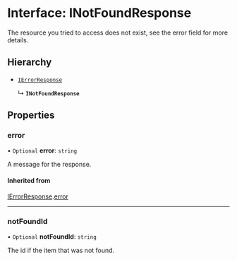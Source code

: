 # Interface: INotFoundResponse

The resource you tried to access does not exist, see the error field for more details.

## Hierarchy

- [`IErrorResponse`](IErrorResponse.md)

  ↳ **`INotFoundResponse`**

## Properties

### error

• `Optional` **error**: `string`

A message for the response.

#### Inherited from

[IErrorResponse](IErrorResponse.md).[error](IErrorResponse.md#error)

---

### notFoundId

• `Optional` **notFoundId**: `string`

The id if the item that was not found.
